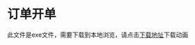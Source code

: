 # 订单开单

此文件是exe文件，需要下载到本地浏览，请点击[下载地址](http://resource.3cwdb.com/kailong-donghua/简单进货-订单开单.exe)下载动画



